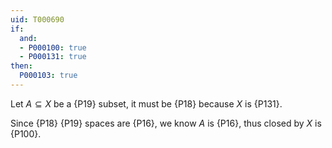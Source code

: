 ```yaml
---
uid: T000690
if:
  and:
  - P000100: true
  - P000131: true
then:
  P000103: true
---
```


Let $A \subseteq X$ be a {P19} subset, it must be {P18} because $X$ is {P131}.

Since {P18} {P19} spaces are {P16}, we know $A$ is {P16}, thus closed by $X$ is {P100}.
